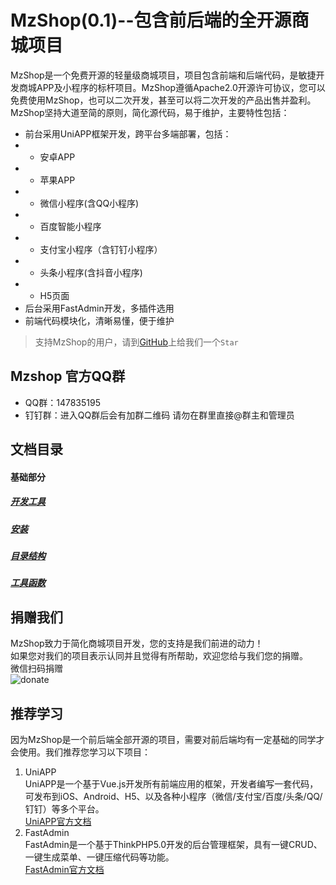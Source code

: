 MzShop(0.1)--包含前后端的全开源商城项目
=========
MzShop是一个免费开源的轻量级商城项目，项目包含前端和后端代码，是敏捷开发商城APP及小程序的标杆项目。MzShop遵循Apache2.0开源许可协议，您可以免费使用MzShop，也可以二次开发，甚至可以将二次开发的产品出售并盈利。  
MzShop坚持大道至简的原则，简化源代码，易于维护，主要特性包括：
+ 前台采用UniAPP框架开发，跨平台多端部署，包括：
+ + 安卓APP
+ + 苹果APP
+ + 微信小程序(含QQ小程序)
+ + 百度智能小程序
+ + 支付宝小程序（含钉钉小程序）
+ + 头条小程序(含抖音小程序)
+ + H5页面
+ 后台采用FastAdmin开发，多插件选用
+ 前端代码模块化，清晰易懂，便于维护


>支持MzShop的用户，请到[GitHub](https://github.com/liuming9157/mzshop)上给我们一个` Star ` 
## Mzshop 官方QQ群
+ QQ群：147835195 
+ 钉钉群：进入QQ群后会有加群二维码 
请勿在群里直接@群主和管理员   
## 文档目录
#### 基础部分
##### [开发工具](ide.md)
##### [安装](installation.md)
##### [目录结构](directory.md)
##### [工具函数](tool.md)
## 捐赠我们
MzShop致力于简化商城项目开发，您的支持是我们前进的动力！  
如果您对我们的项目表示认同并且觉得有所帮助，欢迎您给与我们您的捐赠。  
微信扫码捐赠  
![donate](http://cdn.mzyun.tech/paycode.png)
## 推荐学习
因为MzShop是一个前后端全部开源的项目，需要对前后端均有一定基础的同学才会使用。我们推荐您学习以下项目：
1. UniAPP  
UniAPP是一个基于Vue.js开发所有前端应用的框架，开发者编写一套代码，可发布到iOS、Android、H5、以及各种小程序（微信/支付宝/百度/头条/QQ/钉钉）等多个平台。  
[UniAPP官方文档](https://uniapp.dcloud.io)
2. FastAdmin  
FastAdmin是一个基于ThinkPHP5.0开发的后台管理框架，具有一键CRUD、一键生成菜单、一键压缩代码等功能。  
[FastAdmin官方文档](https://doc.fastadmin.net)
